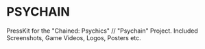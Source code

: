 # PSYCHAIN
 PressKit for the "Chained: Psychics" // "Psychain" Project. Included Screenshots, Game Videos, Logos, Posters etc.
